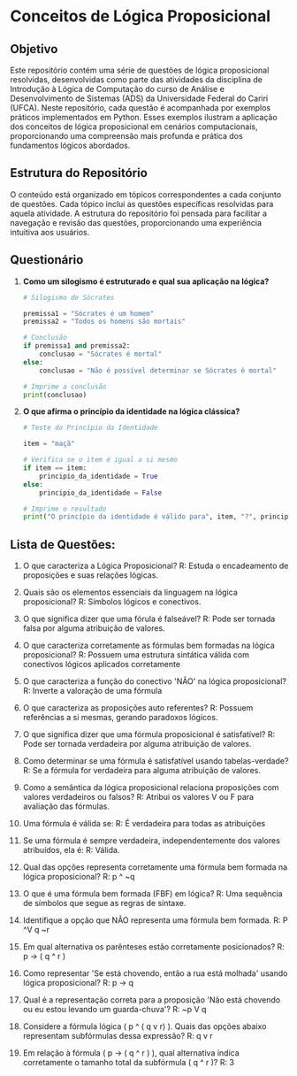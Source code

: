 # Conceitos de Lógica Proposicional

## Objetivo

Este repositório contém uma série de questões de lógica proposicional resolvidas, desenvolvidas como parte das atividades da disciplina de Introdução à Lógica de Computação do curso de Análise e Desenvolvimento de Sistemas (ADS) da Universidade Federal do Cariri (UFCA). Neste repositório, cada questão é acompanhada por exemplos práticos implementados em Python. Esses exemplos ilustram a aplicação dos conceitos de lógica proposicional em cenários computacionais, proporcionando uma compreensão mais profunda e prática dos fundamentos lógicos abordados.
## Estrutura do Repositório

O conteúdo está organizado em tópicos correspondentes a cada conjunto de questões. Cada tópico inclui as questões específicas resolvidas para aquela atividade. A estrutura do repositório foi pensada para facilitar a navegação e revisão das questões, proporcionando uma experiência intuitiva aos usuários.

## Questionário

1. **Como um silogismo é estruturado e qual sua aplicação na lógica?**

   ```python
   # Silogismo de Sócrates
   
   premissa1 = "Sócrates é um homem"
   premissa2 = "Todos os homens são mortais"
   
   # Conclusão
   if premissa1 and premissa2:
       conclusao = "Sócrates é mortal"
   else:
       conclusao = "Não é possível determinar se Sócrates é mortal"
   
   # Imprime a conclusão
   print(conclusao)

2. **O que afirma o princípio da identidade na lógica clássica?**

   ```python
   # Teste do Princípio da Identidade
   
   item = "maçã"
   
   # Verifica se o item é igual a si mesmo
   if item == item:
       principio_da_identidade = True
   else:
       principio_da_identidade = False
   
   # Imprime o resultado
   print("O princípio da identidade é válido para", item, "?", principio_da_identidade)

## Lista de Questões:

1. O que caracteriza a Lógica Proposicional?
R: Estuda o encadeamento de proposições e suas relações lógicas.

2. Quais são os elementos essenciais da linguagem na lógica proposicional?
R: Símbolos lógicos e conectivos.

3. O que significa dizer que uma fórula é falseável?
R: Pode ser tornada falsa por alguma atribuição de valores.

4. O que caracteriza corretamente as fórmulas bem formadas na lógica proposicional?
R: Possuem uma estrutura sintática válida com conectivos lógicos aplicados corretamente

5. O que caracteriza a função do conectivo 'NÃO' na lógica proposicional?
R: Inverte a valoração de uma fórmula

6. O que caracteriza as proposições auto referentes?
R: Possuem referências a si mesmas, gerando paradoxos lógicos.

7. O que significa dizer que uma fórmula proposicional é satisfatível?
R: Pode ser tornada verdadeira por alguma atribuição de valores.

8. Como determinar se uma fórmula é satisfatível usando tabelas-verdade?
R: Se a fórmula for verdadeira para alguma atribuição de valores.

9. Como a semântica da lógica proposicional relaciona proposições com valores verdadeiros ou falsos?
R: Atribui os valores V ou F para avaliação das fórmulas.

10. Uma fórmula é válida se:
R: É verdadeira para todas as atribuições

11. Se uma fórmula é sempre verdadeira, independentemente dos valores atribuídos, ela é:
R: Válida.

12. Qual das opções representa corretamente uma fórmula bem formada na lógica proposicional?
R: p ^ ~q

13. O que é uma fórmula bem formada (FBF) em lógica?
R: Uma sequência de símbolos que segue as regras de sintaxe.

14. Identifique a opção que NÃO representa uma fórmula bem formada.
R: P ^V q ~r

15. Em qual alternativa os parênteses estão corretamente posicionados?
R: p -> ( q ^ r )

16. Como representar 'Se está chovendo, então a rua está molhada' usando lógica proposicional?
R: p -> q

17. Qual é a representação correta para a proposição 'Não está chovendo ou eu estou levando um guarda-chuva'?
R: ~p V q

18. Considere a fórmula lógica ( p ^ ( q v r) ). Quais das opções abaixo representam subfórmulas dessa expressão?
R: q v r

19. Em relação à fórmula ( p -> ( q ^ r ) ), qual alternativa indica corretamente o tamanho total da subfórmula ( q ^ r )?
R: 3
